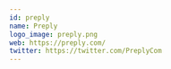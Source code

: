 ```yaml
---
id: preply
name: Preply
logo_image: preply.png
web: https://preply.com/
twitter: https://twitter.com/PreplyCom
---
```


